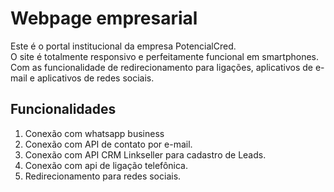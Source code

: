# Webpage empresarial
Este é o portal institucional da empresa PotencialCred. <br>
O site é totalmente responsivo e perfeitamente funcional em smartphones. Com as funcionalidade de redirecionamento para ligações, aplicativos de e-mail e aplicativos de redes sociais.<br>

## Funcionalidades
1. Conexão com whatsapp business
2. Conexão com API de contato por e-mail.
3. Conexão com API CRM Linkseller para cadastro de Leads.
4. Conexão com api de ligação telefônica.
5. Redirecionamento para redes sociais.
